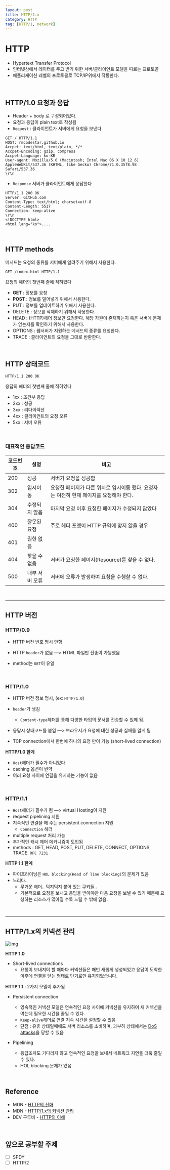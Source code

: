 ```yaml
---
layout: post
title: HTTP/1.x
category: HTTP
tag: [HTTP/1, network]
---
```


# HTTP

* Hypertext Transfer Protocol
* 인터넷상에서 데이터를 주고 받기 위한 서버/클라이언트 모델을 따르는 프로토콜
* 애플리케이션 레벨의 프로토콜로 TCP/IP위에서 작동한다.

<br/>

## HTTP/1.0 요청과 응답

* Header + body 로 구성되어있다.
* 요청과 응답이 plain text로 작성됨
* `Request` : 클라이언트가 서버에게 요청을 보낸다

```
GET / HTTP/1.1
HOST: rmcodestar.github.io
Accpet: text/html, text/plain, */*
Accpet-Encoding: gzip, compress
Accpet-Language: ko-KR
User-agent: Mozilla/5.0 (Macintosh; Intel Mac OS X 10_12_6) AppleWebKit/537.36 (KHTML, like Gecko) Chrome/71.0.3578.98 Safari/537.36
\r\n
```

* `Response` 서버가 클라이언트에게 응답한다

```
HTTP/1.1 200 OK
Server: GitHub.com
Content-Type: text/html; charset=utf-8
Content-Length: 5517
Connection: keep-alive
\r\n
<!DOCTYPE html>
<html lang="ko">....
```

<br/>

## HTTP methods

메서드는 요청의 종류를 서버에게 알려주기 위해서 사용한다. 

``````
GET /index.html HTTP/1.1
``````

요청의 헤더의 첫번째 줄에 적혀있다

- **GET** : 정보를 요청
- **POST** : 정보를 밀어넣기 위해서 사용한다.
- PUT : 정보를 업데이트하기 위해서 사용한다.
- DELETE : 정보를 삭제하기 위해서 사용한다.
- HEAD : (HTTP)헤더 정보만 요청한다. 해당 자원이 존재하는지 혹은 서버에 문제가 없는지를 확인하기 위해서 사용한다.
- OPTIONS : 웹서버가 지원하는 메서드의 종류를 요청한다.
- TRACE : 클라이언트의 요청을 그대로 반환한다.

<br/>

## HTTP 상태코드

``````
HTTP/1.1 200 OK
``````

응답의 헤더의 첫번째 줄에 적혀있다

* 1xx : 조건부 응답
* 2xx : 성공
* 3xx : 리다이렉션
* 4xx : 클라이언트의 요청 오류
* 5xx : 서버 오류

<br/>

### 대표적인 응답코드


| 코드번호 | 설명           | 비고                                                         |
| -------- | -------------- | ------------------------------------------------------------ |
| 200      | 성공           | 서버가 요청을 성공함                                         |
| 302      | 임시이동       | 요청한 페이지가 다른 위치로 임시이동 했다. 요청자는 여전히 현재 페이지를 요청해야 한다. |
| 304      | 수정되지 않음  | 마지막 요청 이후 요청한 페이지가 수정되지 않았다             |
| 400      | 잘못된 요청    | 주로 헤더 포멧이 HTTP 규약에 맞지 않을 경우                  |
| 401      | 권한 없음      |                                                              |
| 404      | 찾을 수 없음   | 서버가 요청한 페이지(Resource)를 찾을 수 없다.               |
| 500      | 내부 서버 오류 | 서버에 오류가 발생하여 요청을 수행할 수 없다.                |

<br/>

***

## HTTP 버전

### HTTP/0.9

* HTTP 버전 번호 명시 안함

* HTTP `header`가 없음 —> HTML 파일만 전송이 가능했음
* method는 `GET`이 유일

<br/>

### HTTP/1.0

* HTTP 버전 정보 명시, (ex: `HTTP/1.0`)

* `header`가 생김

  * `Content-type`헤더를 통해 다양한 타입의 문서를 전송할 수 있께 됨.

* 응답시 상태코드를 붙임 —> 브라우저가 요청에 대한 성공과 실패를 알게 됨

*  TCP connection에서 한번에 하나의 요청 만이 가능 (short-lived connection)



**HTTP/1.0 한계**

* `Host`헤더가 필수가 아니었다
* caching 옵션이 빈약
* 여러 요청 사이에 연결을 유지하는 기능이 없음


<br/>

### HTTP/1.1

* `Host`헤더가 필수가 됨 —> virtual Hosting이 지원
* request pipelining 지원
* 지속적인 연결을 해 주는 persistent connection 지원
  *  `Connection` 헤더
* multiple request 처리 가능
* 추가적인 캐시 제어 메커니즘이 도입됨
* methods : GET, HEAD, POST, PUT, DELETE, CONNECT, OPTIONS, TRACE. `RFC 7231`


**HTTP 1.1 한계**

* 파이프라이닝은 `HOL blocking(Head of line blocking)`의 문제가 있음
* 느리다..
  * 무거운 헤더.. 덕지덕지 붙어 있는 쿠키들..
  * 기본적으로 요청을 보내고 응답을 받아야만 다음 요청을 보낼 수 있기 때문에 요청하는 리소스가 많아질 수록 느릴 수 밖에 없음.

<br/>

***

## HTTP/1.x의 커넥션 관리

![img](https://mdn.mozillademos.org/files/13727/HTTP1_x_Connections.png)



**HTTP 1.0**

* Short-lived connections
  * 요청이 보내져야 할 때마다 커넥션들은 매번 새롭게 생성되었고 응답이 도착한 이후에 연결을 닫는 형태로 단기로만 유지되었습니다.



**HTTP 1.1** : 2가지 모델이 추가됨

- Persistent connection

  - 영속적인 커넥션 모델은 연속적인 요청 사이에 커넥션을 유지하여 새 커넥션을 여는데 필요한 시간을 줄일 수 있다.
  - `Keep-alive`헤더로 연결 지속 시간을 설정할 수 있음
  -  단점 : 유휴 상태일때에도 서버 리소스를 소비하며, 과부하 상태에서는 [DoS attacks](https://developer.mozilla.org/en-US/docs/Glossary/DoS_attack)을 당할 수 있음

- Pipelining

  * 응답조차도 기다리지 않고 연속적인 요청을 보내서 네트워크 지연을 더욱 줄일 수 있다.

  - HOL blocking 문제가 있음


<br/>


## Reference

* MDN - [HTTP의 진화](https://developer.mozilla.org/ko/docs/Web/HTTP/Basics_of_HTTP/Evolution_of_HTTP)
* MDN - [HTTP/1.x의 커넥션 관리](https://developer.mozilla.org/ko/docs/Web/HTTP/Connection_management_in_HTTP_1.x)
* DEV 구루비 - [HTTP의 이해](http://wiki.gurubee.net/pages/viewpage.action?pageId=26739929)


<br/>

## 앞으로 공부할 주제

* [ ] SPDY
* [ ] HTTP/2
